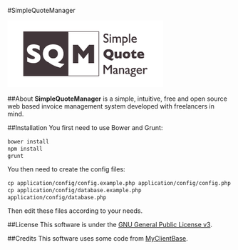 #SimpleQuoteManager

![Logo SimpleQuoteManager](assets/style/img/logo-sqm/logo-sqm-350-150.png "SQM project logo")

##About
**SimpleQuoteManager** is a simple, intuitive, free and open source web based invoice management system developed with freelancers in mind.

##Installation
You first need to use Bower and Grunt:

    bower install
    npm install
    grunt

You then need to create the config files:

    cp application/config/config.example.php application/config/config.php
    cp application/config/database.example.php application/config/database.php

Then edit these files according to your needs.

##License
This software is under the [GNU General Public License v3](http://www.gnu.org/licenses/gpl.html).

##Credits
This software uses some code from [MyClientBase](https://jeroenvheel.github.io/MyClientBase/).
